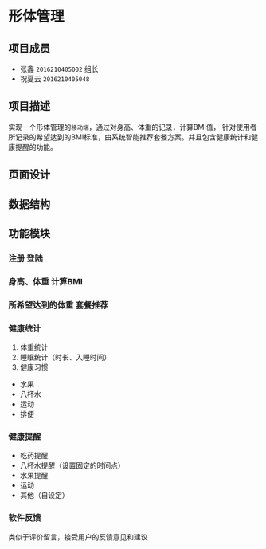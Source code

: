 # 形体管理
## 项目成员
* 张鑫 `2016210405002` 组长 
* 祝夏云 `2016210405048`
## 项目描述
实现一个形体管理的`移动端`，通过对身高、体重的记录，计算BMI值，		针对使用者所记录的希望达到的BMI标准，由系统智能推荐套餐方案。并且包含健康统计和健康提醒的功能。
## 页面设计
## 数据结构
## 功能模块
### 注册 登陆
### 身高、体重 计算BMI
### 所希望达到的体重 套餐推荐
### 健康统计 
1. 体重统计
2. 睡眠统计（时长、入睡时间）
3. 健康习惯
* 水果
* 八杯水
* 运动
* 排便
### 健康提醒
* 吃药提醒
* 八杯水提醒（设置固定的时间点）
* 水果提醒
* 运动
* 其他（自设定）
### 软件反馈
类似于评价留言，接受用户的反馈意见和建议


